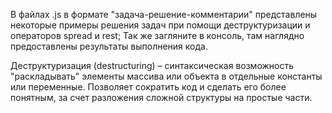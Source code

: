 В файлах .js в формате "задача-решение-комментарии" представлены некоторые примеры решения задач при помощи деструктуризации и операторов spread и rest;
Так же загляните в консоль, там наглядно предоставлены результаты выполнения кода.

Деструктуризация (destructuring) – синтаксическая возможность "раскладывать" элементы массива или объекта в отдельные константы или переменные.
Позволяет сократить код и сделать его более понятным, за счет разложения сложной структуры на простые части.
